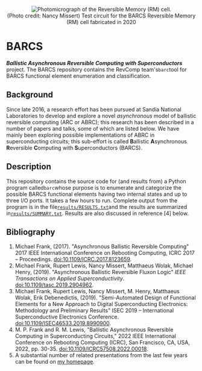 <p align="center">
  <img src="images/RM-cell-4.png" alt="Photomicrograph of the Reversible Memory (RM) cell."><br />
  (Photo credit: Nancy Missert) Test circuit for the BARCS Reversible Memory (RM) cell fabricated in 2020
</p>

# BARCS
_**Ballistic Asynchronous Reversible Computing with Superconductors**_ project.
The BARCS repository contains the RevComp team's`barc`tool for BARCS functional element enumeration and classification.

## Background

Since late 2016, a research effort has been pursued at Sandia National Laboratories to develop and explore a novel _asynchronous_ model of ballistic reversible computing (ARC or ABRC); this research has been described in a number of papers and talks, some of which are listed below. We have mainly been exploring possible implementations of ABRC in superconducting circuits; this sub-effort is called **B**allistic **A**synchronous **R**eversible **C**omputing with **S**uperconductors (BARCS).

## Description

This repository contains the source code for (and results from) a Python program called`barc`whose purpose is to enumerate and categorize the possible BARCS functional elements having two internal states and up to three I/O ports. It takes a few hours to run.  Complete output from the program is in the file[`results/RESULTS.txt`](results/RESULTS.txt)and the results are summarized in[`results/SUMMARY.txt`](results/SUMMARY.txt). Results are also discussed in reference [4] below.

## Bibliography

1. Michael Frank, (2017). "Asynchronous Ballistic Reversible Computing" 2017 IEEE International Conference on Rebooting Computing, ICRC 2017 – Proceedings. [doi:10.1109/ICRC.2017.8123659](https://doi.org/10.1109/ICRC.2017.8123659).
2. Michael Frank, Rupert Lewis, Nancy Missert, Matthaeus Wolak, Michael Henry, (2019). "Asynchronous Ballistic Reversible Fluxon Logic" _IEEE Transactions on Applied Superconductivity_. [doi:10.1109/tasc.2019.2904962](https://doi.org/10.1109/tasc.2019.2904962).
3. Michael Frank, Rupert Lewis, Nancy Missert, M. Henry, Matthaeus Wolak, Erik Debenedictis, (2019). "Semi-Automated Design of Functional Elements for a New Approach to Digital Superconducting Electronics: Methodology and Preliminary Results" ISEC 2019 – International Superconductive Electronics Conference. [doi:10.1109/ISEC46533.2019.8990900](https://doi.org/10.1109/ISEC46533.2019.8990900).
4. M. P. Frank and R. M. Lewis, "Ballistic Asynchronous Reversible Computing in Superconducting Circuits," 2022 IEEE International Conference on Rebooting Computing (ICRC), San Francisco, CA, USA, 2022, pp. 30-35. [doi:10.1109/ICRC57508.2022.00018](https://doi.org/10.1109/ICRC57508.2022.00018).
5. A substantial number of related presentations from the last few years can be found on [my homepage](https://www.sandia.gov/ccr/staff/michael-p-frank/).
